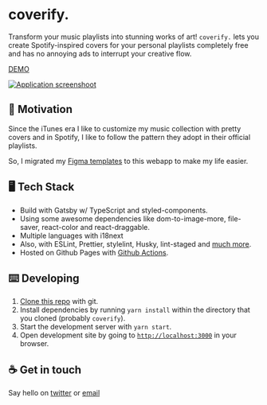 # coverify.

Transform your music playlists into stunning works of art! `coverify.` lets you create Spotify-inspired covers for your personal playlists completely free and has no annoying ads to interrupt your creative flow. 

[DEMO](https://coverify.diegocosta.me/)

[![Application screenshoot](https://user-images.githubusercontent.com/3134422/140641645-0d3ea9fa-dac7-4763-a38b-caebc8adaa20.png)](https://coverify.diegocosta.me/)

## :thinking: Motivation

Since the iTunes era I like to customize my music collection with pretty covers and in Spotify, I like to follow the pattern they adopt in their official playlists.

So, I migrated my [Figma templates](https://www.figma.com/file/YQ2fg9I1X6MAhhhZysFEgl/Spotify-Playlist-Covers?node-id=0%3A1) to this webapp to make my life easier.

## 🖥️ Tech Stack

- Build with Gatsby w/ TypeScript and styled-components.
- Using some awesome dependencies like dom-to-image-more, file-saver, react-color and react-draggable.
- Multiple languages with i18next
- Also, with ESLint, Prettier, stylelint, Husky, lint-staged and [much more](package.json).
- Hosted on Github Pages with [Github Actions](.github/workflows/main.yml).

## :keyboard: Developing

1. [Clone this repo](https://help.github.com/en/articles/cloning-a-repository) with git.
2. Install dependencies by running `yarn install` within the directory that you cloned (probably `coverify`).
3. Start the development server with `yarn start`.
4. Open development site by going to [`http://localhost:3000`](http://localhost:8000) in your browser.

## :coffee: Get in touch

Say hello on [twitter](https://twitter.com/diegocoxta) or [email](mailto:diego@diegocosta.me)
